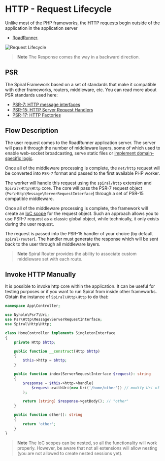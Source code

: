 # HTTP - Request Lifecycle

Unlike most of the PHP frameworks, the HTTP requests begin outside of the application in the application server

- [RoadRunner](https://roadrunner.dev).

![Request Lifecycle](https://user-images.githubusercontent.com/773481/181182150-8cc2b6c4-2b50-4e85-afd7-e5c2d1c98b2c.png)

> **Note**
> The Response comes the way in a backward direction.

## PSR

The Spiral Framework based on a set of standards that make it compatible with other frameworks, routers, middleware,
etc. You can read more about PSR standards used here:

- [PSR-7: HTTP message interfaces](https://www.php-fig.org/psr/psr-7/)
- [PSR-15: HTTP Server Request Handlers](https://www.php-fig.org/psr/psr-15/)
- [PSR-17: HTTP Factories](https://www.php-fig.org/psr/psr-17/)

## Flow Description

The user request comes to the RoadRunner application server. The server will pass it through the number of middleware
layers, some of which used to enable web-socket broadcasting, serve static files
or [implement domain-specific logic](/http/golang.md).

Once all of the middleware processing is complete, the `net/http` request will be converted into `PSR-7` format and
passed to the first available PHP worker.

The worker will handle this request using the `spiral/http` extension and `Spiral\Http\Http` core. The core will pass
the PSR-7 request object (`Psr\Http\Message\ServerRequestInterface`) through a set of PSR-15 compatible middleware.

Once all of the middleware processing is complete, the framework will create an [IoC scope](/framework/scopes.md) for
the request object. Such an approach allows you to use PSR-7 request as a classic global object, while technically, it
only exists during the user request.

The request is passed into the PSR-15 handler of your choice (by default `spiral/router`). The handler must generate the
response which will be sent back to the user through all middleware layers.

> **Note**
> Spiral Router provides the ability to associate custom middleware set with each route.

## Invoke HTTP Manually

It is possible to invoke http core within the application. It can be useful for testing purposes or if you want to run
Spiral from inside other frameworks. Obtain the instance of `Spiral\Http\Http` to do that:

```php
namespace App\Controller;

use Nyholm\Psr7\Uri;
use Psr\Http\Message\ServerRequestInterface;
use Spiral\Http\Http;

class HomeController implements SingletonInterface
{
    private Http $http;

    public function __construct(Http $http)
    {
        $this->http = $http;
    }

    public function index(ServerRequestInterface $request): string
    {
        $response = $this->http->handle(
            $request->withUri(new Uri('/home/other')) // modify Uri of current request
        );

        return (string) $response->getBody(); // "other"
    }

    public function other(): string
    {
        return 'other';
    }
}
```

> **Note**
> The IoC scopes can be nested, so all the functionality will work properly. However, be aware that not all extensions
> will allow nesting (you are not allowed to create nested sessions yet).
